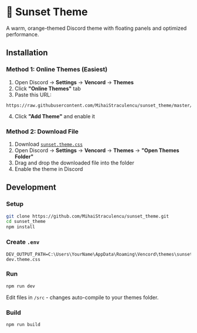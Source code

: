 # 🌅 Sunset Theme

A warm, orange-themed Discord theme with floating panels and optimized performance.

## Installation

### Method 1: Online Themes (Easiest)

1. Open Discord → **Settings** → **Vencord** → **Themes**
2. Click **"Online Themes"** tab
3. Paste this URL:
```
https://raw.githubusercontent.com/MihaiStraculencu/sunset_theme/master/themes/sunset.theme.css
```
4. Click **"Add Theme"** and enable it

### Method 2: Download File

1. Download [`sunset.theme.css`](https://raw.githubusercontent.com/MihaiStraculencu/sunset_theme/master/themes/sunset.theme.css)
2. Open Discord → **Settings** → **Vencord** → **Themes** → **"Open Themes Folder"**
3. Drag and drop the downloaded file into the folder
4. Enable the theme in Discord

## Development

### Setup

```bash
git clone https://github.com/MihaiStraculencu/sunset_theme.git
cd sunset_theme
npm install
```

### Create `.env`

```env
DEV_OUTPUT_PATH=C:\Users\YourName\AppData\Roaming\Vencord\themes\sunset-dev.theme.css
```

### Run

```bash
npm run dev
```

Edit files in `/src` - changes auto-compile to your themes folder.

### Build

```bash
npm run build
```

